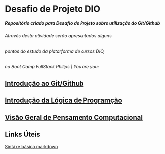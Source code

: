 #  Desafio de Projeto DIO  
##### Repositório criado para Desafio de Projeto sobre utilização do Git/Github

###### Através desta atividade serão apresentados alguns
###### pontos do estudo da platarforma de cursos DIO,  
###### no Boot Camp FullStack Philips | You are you:

## [Introdução ao Git/Github](https://github.com/Enilson1982/dio-desafio-github-primeiro-repositorio/blob/main/Introdu%C3%A7%C3%A3o%20ao%20Git%20e%20Github/Dicas%20Sobre%20o%20Git%20e%20Github.md)
## [Introdução da Lógica de Programção](https://github.com/Enilson1982/dio-desafio-github-primeiro-repositorio/blob/main/Introdu%C3%A7%C3%A3o%20a%20L%C3%B3gica%20de%20Programa%C3%A7%C3%A3o/l%C3%B3gica%20de%20programa%C3%A7%C3%A3o.md)
## [Visão Geral de Pensamento Computacional](https://github.com/Enilson1982/dio-desafio-github-primeiro-repositorio/blob/main/Vis%C3%A3o%20Geral%20de%20Pensamento%20Computacional/computacional.md)







## Links Úteis
[Sintáxe básica markdown](https://programming.vip/docs/markdown-basic-syntax.html)
